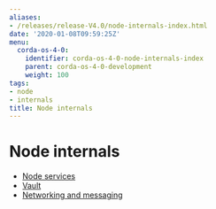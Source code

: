 ```yaml
---
aliases:
- /releases/release-V4.0/node-internals-index.html
date: '2020-01-08T09:59:25Z'
menu:
  corda-os-4-0:
    identifier: corda-os-4-0-node-internals-index
    parent: corda-os-4-0-development
    weight: 100
tags:
- node
- internals
title: Node internals
---
```



# Node internals



* [Node services](node-services.md)
* [Vault](vault.md)
* [Networking and messaging](messaging.md)



